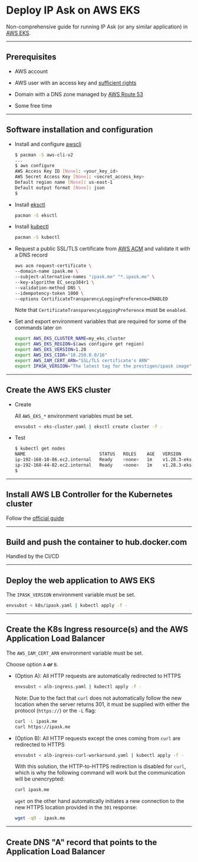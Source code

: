 # Deploy IP Ask on AWS EKS

Non-comprehensive guide for running IP Ask (or any similar application) in [AWS EKS](https://aws.amazon.com/eks/).

---

## Prerequisites

- AWS account

- AWS user with an access key and [sufficient rights](https://eksctl.io/usage/minimum-iam-policies/)

- Domain with a DNS zone managed by [AWS Route 53](https://aws.amazon.com/route53/)

- Some free time

---

## Software installation and configuration

- Install and configure [awscli](https://aws.amazon.com/cli/)

  ```sh
  $ pacman -S aws-cli-v2
  ...
  $ aws configure
  AWS Access Key ID [None]: <your_key_id>
  AWS Secret Access Key [None]: <secret_access_key>
  Default region name [None]: us-east-1
  Default output format [None]: json
  $
  ```

- Install [eksctl](https://eksctl.io/)

  ```sh
  pacman -S eksctl
  ```

- Install [kubectl](https://kubernetes.io/docs/reference/kubectl/)

  ```sh
  pacman -S kubectl
  ```

- Request a public SSL/TLS certificate from [AWS ACM](https://aws.amazon.com/certificate-manager/) and validate it with a DNS record

  ```sh
  aws acm request-certificate \
  --domain-name ipask.me \
  --subject-alternative-names "ipask.me" "*.ipask.me" \
  --key-algorithm EC_secp384r1 \
  --validation-method DNS \
  --idempotency-token 1000 \
  --options CertificateTransparencyLoggingPreference=ENABLED
  ```

  Note that `CertificateTransparencyLoggingPreference` must be `enabled`.

- Set and export environment variables that are required for some of the commands later on

  ```sh
  export AWS_EKS_CLUSTER_NAME=my_eks_cluster
  export AWS_EKS_REGION=$(aws configure get region)
  export AWS_EKS_VERSION=1.28
  export AWS_EKS_CIDR="10.250.0.0/16"
  export AWS_IAM_CERT_ARN="SSL/TLS certificate's ARN"
  export IPASK_VERSION="The latest tag for the prestigen/ipask image"
  ```

---

## Create the AWS EKS cluster

- Create

  All `AWS_EKS_*` environment variables must be set.

  ```sh
  envsubst < eks-cluster.yaml | eksctl create cluster -f -
  ```

- Test

  ```sh
  $ kubectl get nodes
  NAME                            STATUS   ROLES    AGE   VERSION
  ip-192-168-10-86.ec2.internal   Ready    <none>   1m    v1.28.3-eks-e71965b
  ip-192-168-44-82.ec2.internal   Ready    <none>   1m    v1.28.3-eks-e71965b
  $
  ```

---

## Install AWS LB Controller for the Kubernetes cluster

Follow the [official guide](https://docs.aws.amazon.com/eks/latest/userguide/aws-load-balancer-controller.html)

---

## Build and push the container to hub.docker.com

Handled by the CI/CD

---

## Deploy the web application to AWS EKS

The `IPASK_VERSION` environment variable must be set.

```sh
envsubst < k8s/ipask.yaml | kubectl apply -f -
```

---

## Create the K8s Ingress resource(s) and the AWS Application Load Balancer

The `AWS_IAM_CERT_ARN` environment variable must be set.

Choose option `A` **_or_** `B`.

- (Option A): All HTTP requests are automatically redirected to HTTPS

  ```sh
  envsubst < alb-ingress.yaml | kubectl apply -f -
  ```

  Note: Due to the fact that `curl` does not automatically follow the new location when the server returns 301, it must be supplied with either the protocol (`https://`) or the `-L` flag:

  ```sh
  curl -L ipask.me
  curl https://ipask.me
  ```

- (Option B): All HTTP requests except the ones coming from `curl` are redirected to HTTPS

  ```sh
  envsubst < alb-ingress-curl-workaround.yaml | kubectl apply -f -
  ```

  With this solution, the HTTP-to-HTTPS redirection is disabled for `curl`, which is why the following command will work but the communication will be unencrypted:

  ```sh
  curl ipask.me
  ```

  `wget` on the other hand automatically initiates a new connection to the new HTTPS location provided in the `301` response:

  ```sh
  wget -qO - ipask.me
  ```

---

## Create DNS "A" record that points to the Application Load Balancer
